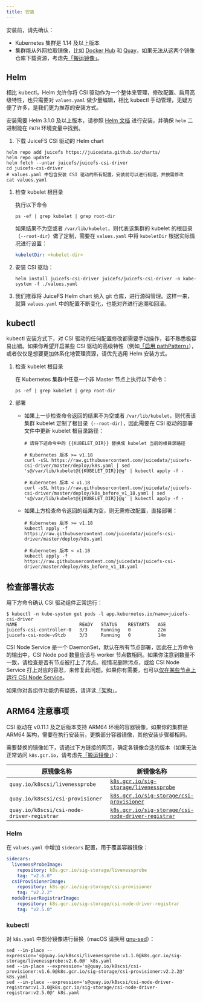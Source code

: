 ```yaml
---
title: 安装
---
```


安装前，请先确认：

* Kubernetes 集群是 1.14 及以上版本
* 集群能从外网拉取镜像，比如 [Docker Hub](https://hub.docker.com) 和 [Quay](https://quay.io)，如果无法从这两个镜像仓库下载资源，考虑先[「搬运镜像」](./administration/offline.md#copy-images)。

## Helm

相比 kubectl，Helm 允许你将 CSI 驱动作为一个整体来管理，修改配置、启用高级特性，也只需要对 `values.yaml` 做少量编辑，相比 kubectl 手动管理，无疑方便了许多，是我们更为推荐的安装方式。

安装需要 Helm 3.1.0 及以上版本，请参照 [Helm 文档](https://helm.sh/docs/intro/install) 进行安装，并确保 `helm` 二进制能在 `PATH` 环境变量中找到。

1. 下载 JuiceFS CSI 驱动的 Helm chart

  ```shell
  helm repo add juicefs https://juicedata.github.io/charts/
  helm repo update
  helm fetch --untar juicefs/juicefs-csi-driver
  cd juicefs-csi-driver
  # values.yaml 中包含安装 CSI 驱动的所有配置，安装前可以进行梳理，并按需修改
  cat values.yaml
  ```

1. 检查 kubelet 根目录

   执行以下命令

   ```shell
   ps -ef | grep kubelet | grep root-dir
   ```

   如果结果不为空或者 `/var/lib/kubelet`，则代表该集群的 kubelet 的根目录（`--root-dir`）做了定制，需要在 `values.yaml` 中将 `kubeletDir` 根据实际情况进行设置：

   ```yaml title="values.yaml"
   kubeletDir: <kubelet-dir>
   ```

1. 安装 CSI 驱动：

   ```shell
   helm install juicefs-csi-driver juicefs/juicefs-csi-driver -n kube-system -f ./values.yaml
   ```

1. 我们推荐将 JuiceFS Helm chart 纳入 git 仓库，进行源码管理。这样一来，就算 `values.yaml` 中的配置不断变化，也能对齐进行追溯和回滚。

## kubectl

kubectl 安装方式下，对 CSI 驱动的任何配置修改都需要手动操作，若不熟悉极容易出错。如果你希望开启某些 CSI 驱动的高级特性（例如[「启用 pathPattern」](./guide/pv.md#using-path-pattern)），或者仅仅是想要更加体系化地管理资源，请优先选用 Helm 安装方式。

1. 检查 kubelet 根目录

   在 Kubernetes 集群中任意一个非 Master 节点上执行以下命令：

   ```shell
   ps -ef | grep kubelet | grep root-dir
   ```

2. 部署

   - 如果上一步检查命令返回的结果不为空或者 `/var/lib/kubelet`，则代表该集群 kubelet 定制了根目录（`--root-dir`），因此需要在 CSI 驱动的部署文件中更新 kubelet 根目录路径：

     ```shell
     # 请将下述命令中的 {{KUBELET_DIR}} 替换成 kubelet 当前的根目录路径

     # Kubernetes 版本 >= v1.18
     curl -sSL https://raw.githubusercontent.com/juicedata/juicefs-csi-driver/master/deploy/k8s.yaml | sed 's@/var/lib/kubelet@{{KUBELET_DIR}}@g' | kubectl apply -f -

     # Kubernetes 版本 < v1.18
     curl -sSL https://raw.githubusercontent.com/juicedata/juicefs-csi-driver/master/deploy/k8s_before_v1_18.yaml | sed 's@/var/lib/kubelet@{{KUBELET_DIR}}@g' | kubectl apply -f -
     ```

   - 如果上方检查命令返回的结果为空，则无需修改配置，直接部署：

     ```shell
     # Kubernetes 版本 >= v1.18
     kubectl apply -f https://raw.githubusercontent.com/juicedata/juicefs-csi-driver/master/deploy/k8s.yaml

     # Kubernetes 版本 < v1.18
     kubectl apply -f https://raw.githubusercontent.com/juicedata/juicefs-csi-driver/master/deploy/k8s_before_v1_18.yaml
     ```

## 检查部署状态

用下方命令确认 CSI 驱动组件正常运行：

```shell
$ kubectl -n kube-system get pods -l app.kubernetes.io/name=juicefs-csi-driver
NAME                       READY   STATUS    RESTARTS   AGE
juicefs-csi-controller-0   3/3     Running   0          22m
juicefs-csi-node-v9tzb     3/3     Running   0          14m
```

CSI Node Service 是一个 DaemonSet，默认在所有节点部署，因此在上方命令的输出中，CSI Node pod 数量应该与 worker 节点数相同。如果你注意到数量不一致，请检查是否有节点被打上了污点。视情况删除污点，或给 CSI Node Service 打上对应的容忍，来修复此问题。如果你有需要，也可以[仅在某些节点上运行 CSI Node Service](./guide/resource-optimization.md#csi-node-node-selector)。

如果你对各组件功能仍有疑惑，请详读[「架构」](./introduction.md#architecture)。

## ARM64 注意事项

CSI 驱动在 v0.11.1 及之后版本支持 ARM64 环境的容器镜像，如果你的集群是 ARM64 架构，需要在执行安装前，更换部分容器镜像，其他安装步骤都相同。

需要替换的镜像如下，请通过下方链接的网页，确定各镜像合适的版本（如果无法正常访问 `k8s.gcr.io`，请考虑先[「搬运镜像」](./administration/offline.md#copy-images)）：

| 原镜像名称                                 | 新镜像名称                                                                                                                                |
|--------------------------------------------|-------------------------------------------------------------------------------------------------------------------------------------------|
| `quay.io/k8scsi/livenessprobe`             | [`k8s.gcr.io/sig-storage/livenessprobe`](https://kubernetes-csi.github.io/docs/livenessprobe.html#supported-versions)                     |
| `quay.io/k8scsi/csi-provisioner`           | [`k8s.gcr.io/sig-storage/csi-provisioner`](https://kubernetes-csi.github.io/docs/external-provisioner.html#supported-versions)            |
| `quay.io/k8scsi/csi-node-driver-registrar` | [`k8s.gcr.io/sig-storage/csi-node-driver-registrar`](https://kubernetes-csi.github.io/docs/node-driver-registrar.html#supported-versions) |

### Helm

在 `values.yaml` 中增加 `sidecars` 配置，用于覆盖容器镜像：

```yaml title="values.yaml"
sidecars:
  livenessProbeImage:
    repository: k8s.gcr.io/sig-storage/livenessprobe
    tag: "v2.6.0"
  csiProvisionerImage:
    repository: k8s.gcr.io/sig-storage/csi-provisioner
    tag: "v2.2.2"
  nodeDriverRegistrarImage:
    repository: k8s.gcr.io/sig-storage/csi-node-driver-registrar
    tag: "v2.5.0"
```

### kubectl

对 `k8s.yaml` 中部分镜像进行替换（macOS 请换用 [gnu-sed](https://formulae.brew.sh/formula/gnu-sed)）：

```shell
sed --in-place --expression='s@quay.io/k8scsi/livenessprobe:v1.1.0@k8s.gcr.io/sig-storage/livenessprobe:v2.6.0@' k8s.yaml
sed --in-place --expression='s@quay.io/k8scsi/csi-provisioner:v1.6.0@k8s.gcr.io/sig-storage/csi-provisioner:v2.2.2@' k8s.yaml
sed --in-place --expression='s@quay.io/k8scsi/csi-node-driver-registrar:v1.3.0@k8s.gcr.io/sig-storage/csi-node-driver-registrar:v2.5.0@' k8s.yaml
```
